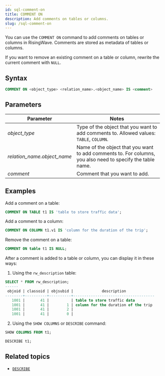 ```yaml
---
id: sql-comment-on
title: COMMENT ON
description: Add comments on tables or columns.
slug: /sql-comment-on
---
```

<head>
  <link rel="canonical" href="https://docs.risingwave.com/docs/current/sql-comment-on/" />
</head>

You can use the `COMMENT ON` command to add comments on tables or columns in RisingWave. Comments are stored as metadata of tables or columns.

If you want to remove an existing comment on a table or column, rewrite the current comment with `NULL`.

## Syntax

```sql
COMMENT ON <object_type> <relation_name>.<object_name> IS <comment>
```

## Parameters

|Parameter| Notes|
|---------|-----------------------|
|*object_type* | Type of the object that you want to add comments to. Allowed values: `TABLE`, `COLUMN`.|
|*relation_name.object_name*| Name of the object that you want to add comments to. For columns, you also need to specify the table name.|
|*comment*| Comment that you want to add.|

## Examples

Add a comment on a table:

```sql
COMMENT ON TABLE t1 IS 'table to store traffic data';
```

Add a comment to a column:

```sql
COMMENT ON COLUMN t1.v1 IS 'column for the duration of the trip';
```

Remove the comment on a table:

```sql
COMMENT ON table t1 IS NULL;
```

After a comment is added to a table or column, you can display it in these ways:

1. Using the `rw_description` table:

```sql
SELECT * FROM rw_description;
------
 objoid | classoid | objsubid |             description             
--------+----------+----------+-------------------------------------
   1001 |       41 |          | table to store traffic data
   1001 |       41 |        1 | column for the duration of the trip
   1001 |       41 |        2 | 
   1001 |       41 |        0 | 
```

2. Using the `SHOW COLUMNS` or `DESCRIBE` command:

```sql
SHOW COLUMNS FROM t1;
```

```sql
DESCRIBE t1;
```

## Related topics

- [`DESCRIBE`](/sql/commands/sql-describe.md)
